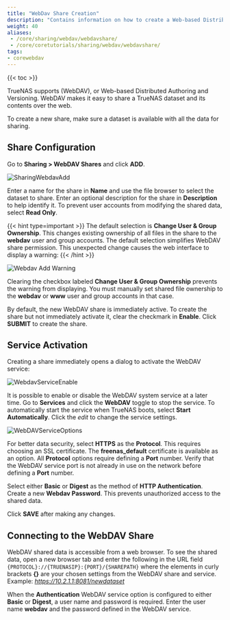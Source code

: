 ```yaml
---
title: "WebDav Share Creation"
description: "Contains information on how to create a Web-based Distributed Authoring and Versioning (WebDAV) share on your TrueNAS."
weight: 40
aliases:
 - /core/sharing/webdav/webdavshare/
 - /core/coretutorials/sharing/webdav/webdavshare/
tags:
- corewebdav
---
```


{{< toc >}}

TrueNAS supports (WebDAV), or Web-based Distributed Authoring and Versioning. WebDAV makes it easy to share a TrueNAS dataset and its contents over the web.

To create a new share, make sure a dataset is available with all the data for sharing.

## Share Configuration

Go to **Sharing > WebDAV Shares** and click **ADD**.

![SharingWebdavAdd](/images/CORE/Sharing/SharingWebdavAdd.png "Creating a WebDAV Share")

Enter a name for the share in **Name** and use the file browser to select the dataset to share.
Enter an optional description for the share in **Description** to help identify it.
To prevent user accounts from modifying the shared data, select **Read Only**.  

{{< hint type=important >}}
The default selection is **Change User & Group Ownership**. 
This changes existing ownership of all files in the share to the **webdav** user and group accounts. 
The default selection simplifies WebDAV share permission. This unexpected change causes the web interface to display a warning:
{{< /hint >}}  

![Webdav Add Warning](/images/CORE/Sharing/SharingWebdavAddWarning.png "Services Webdav Add Warning")

Clearing the checkbox labeled **Change User & Group Ownership** prevents the warning from displaying.  You must manually set shared file ownership to the **webdav** or **www** user and group accounts in that case.  

By default, the new WebDAV share is immediately active.
To create the share but not immediately activate it, clear the checkmark in **Enable**.
Click **SUBMIT** to create the share.

## Service Activation

Creating a share immediately opens a dialog to activate the WebDAV service:

![WebdavServiceEnable](/images/CORE/Sharing/SharingCreateServiceEnable.png "WebDAV Service Activation from Share")

It is possible to enable or disable the WebDAV system service at a later time. Go to **Services** and click the **WebDAV** toggle to stop the service. To automatically start the service when TrueNAS boots, select **Start Automatically**. 
Click the <i class="material-icons" aria-hidden="true" title="edit">edit</i> to change the service settings.

![WebDAVServiceOptions](/images/CORE/Services/ServicesWebdavOptions.png "WebDAV Service Options")

For better data security, select **HTTPS** as the **Protocol**.
This requires choosing an SSL certificate. The **freenas_default** certificate is available as an option.
All **Protocol** options require defining a **Port** number.
Verify that the WebDAV service port is not already in use on the network before defining a **Port** number.

Select either **Basic** or **Digest** as the method of **HTTP Authentication**. Create a new **Webdav Password**. This prevents unauthorized access to the shared data. 

Click **SAVE** after making any changes.

## Connecting to the WebDAV Share

WebDAV shared data is accessible from a web browser.
To see the shared data, open a new browser tab and enter the following in the URL field  `{PROTOCOL}://{TRUENASIP}:{PORT}/{SHAREPATH}` where the elements in curly brackets **{}** are your chosen settings from the WebDAV share and service.
Example: *https://10.2.1.1:8081/newdataset*

When the **Authentication** WebDAV service option is configured to either **Basic** or **Digest**, a user name and password is required.
Enter the user name **webdav** and the password defined in the WebDAV service.
